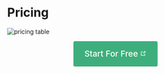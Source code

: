 # Pricing

![pricing table](https://assets.cloudskew.com/assets/pages/pricing/pricing-table-01.png)

<!-- the html, styling is copy/pasted from the 'go to app' button on homepage -->
<div style="text-align: center;">
  <a style="display: inline-block;
    font-size: 1.2rem;
    font-weight: 500;
    line-height: 1.7;
    text-decoration: none;
    color: #fff;
    background-color: #3eaf7c;
    border-bottom: 1px solid #389d70;
    cursor: pointer;
    transition: background-color 0.1s ease;
    padding: 0.8rem 1.6rem;
    border-radius: 4px;
    box-sizing: border-box;
    -webkit-font-smoothing: antialiased;"
    href="https://app.cloudskew.com"
    target="_blank">Start For Free
    <span>
      <svg xmlns="http://www.w3.org/2000/svg" aria-hidden="true" focusable="false" x="0px" y="0px" viewBox="0 0 100 100" width="15" height="15" class="icon outbound"><path fill="currentColor" d="M18.8,85.1h56l0,0c2.2,0,4-1.8,4-4v-32h-8v28h-48v-48h28v-8h-32l0,0c-2.2,0-4,1.8-4,4v56C14.8,83.3,16.6,85.1,18.8,85.1z"></path> <polygon fill="currentColor" points="45.7,48.7 51.3,54.3 77.2,28.5 77.2,37.2 85.2,37.2 85.2,14.9 62.8,14.9 62.8,22.9 71.5,22.9"></polygon></svg>
    </span>
  </a>
</div>
<br>
<br>
<br>
